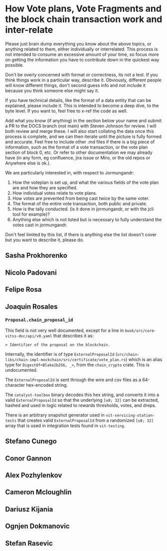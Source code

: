 # How Vote plans, Vote Fragments and the block chain transaction work and inter-relate

Please just brain dump everything you know about the above topics, or anything
related to them, either individually or interrelated.  This process is not
intended to consume an excessive amount of your time, so focus more on getting
the information you have to contribute down in the quickest way possible.

Don't be overly concerned with format or correctness,  its not a test.  If you
think things work in a particular way, describe it.  Obviously, different people
will know different things, don't second guess info and not include it because
you think someone else might say it.

If you have technical details, like the format of a data entity that can be
explained, please include it.  This is intended to become a deep dive, to the
byte level.  If you want to,  feel free to x-ref the code as well.

Add what you know (if anything) in the section below your name and submit a PR
to the DOCS branch (not main) with Steven Johnson for review.  I will both
review and merge these.  I will also start collating the data once this process
is complete, and we can then iterate until the picture is fully formed and
accurate. Feel free to include other .md files if there is a big piece of
information, such as the format of a vote transaction, or the vote plan section
of block 0, etc.  Or refer to other documentation we may already have (in any
form, eg confluence, jira issue or Miro, or the old repos or Anywhere else is
ok.).

We are particularly interested in, with respect to Jormungandr:

1. How the voteplan is set up, and what the various fields of the vote plan are
   and how they are specified.
2. How individual votes relate to vote plans.
3. How votes are prevented from being cast twice by the same voter.
4. The format of the entire vote transaction, both public and private.
5. How is the tally conducted. (is it done in jormungandr, or with the jcli
   tool for example)?
6. Anything else which is not listed but is necessary to fully understand the
   votes cast in jormungandr.

Don't feel limited by this list,  if there is anything else the list doesn't
cover but you want to describe it, please do.

## Sasha Prokhorenko

## Nicolo Padovani

## Felipe Rosa

## Joaquin Rosales

### `Proposal.chain_proposal_id`

This field is not very well documented, except for a line in `book/src/core-vitss-doc/api/v0.yaml` that describes it as:

    > Identifier of the proposal on the blockchain.

Internally, the identifier is of type `ExternalProposalId` (`src/chain-libs/chain-impl-mockchain/src/certificate/vote_plan.rs`) which is an alias type for `DigestOf<Blake2b256, _>`, from the `chain_crypto` crate. This is undocumented.

The `ExternalProposalId` is sent through the wire and csv files as a 64-character hex-encoded string.

The `catalyst-toolbox` binary decodes this hex string, and converts it into a valid `ExternalProposalId` so that the underlying `[u8; 32]` can be extracted, hashed and used in logic related to rewards thresholds, votes, and dreps.

There is an arbitrary snapshot generator used in `vit-servicing-station-tests` that creates valid `ExternalProposalId` from a randomized `[u8; 32]` array that is used in integration tests found in `vit-testing`.

## Stefano Cunego

## Conor Gannon

## Alex Pozhylenkov

## Cameron Mcloughlin

## Dariusz Kijania

## Ognjen Dokmanovic

## Stefan Rasevic
